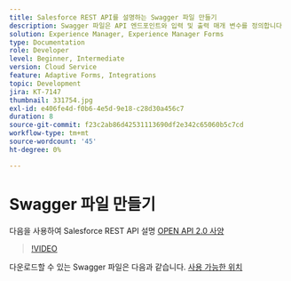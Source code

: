 ```yaml
---
title: Salesforce REST API를 설명하는 Swagger 파일 만들기
description: Swagger 파일은 API 엔드포인트와 입력 및 출력 매개 변수를 정의합니다
solution: Experience Manager, Experience Manager Forms
type: Documentation
role: Developer
level: Beginner, Intermediate
version: Cloud Service
feature: Adaptive Forms, Integrations
topic: Development
jira: KT-7147
thumbnail: 331754.jpg
exl-id: e406fe4d-f0b6-4e5d-9e18-c28d30a456c7
duration: 8
source-git-commit: f23c2ab86d42531113690df2e342c65060b5c7cd
workflow-type: tm+mt
source-wordcount: '45'
ht-degree: 0%

---
```


# Swagger 파일 만들기

다음을 사용하여 Salesforce REST API 설명 [OPEN API 2.0 사양](https://swagger.io/docs/specification/2-0/basic-structure/)

>[!VIDEO](https://video.tv.adobe.com/v/331754?quality=12&learn=on)

다운로드할 수 있는 Swagger 파일은 다음과 같습니다. [사용 가능한 위치](assets/sfdc-rest-swagger.zip)
